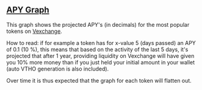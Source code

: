 ## [APY Graph](APY.html)
This graph shows the projected APY's (in decimals) for the most popular tokens on [Vexchange](https://vexchange.io).

How to read: if for example a token has for x-value 5 (days passed) an APY of 0.1 (10 %), this means that based on the activity of the last 5 days, it's projected that after 1 year, providing liquidity on Vexchange will have given you 10% more money than if you just held your initial amount in your wallet (auto VTHO generation is also included). 

Over time it is thus expected that the graph for each token will flatten out.
